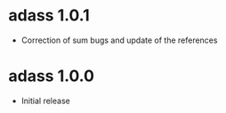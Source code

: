 
# adass 1.0.1

* Correction of sum bugs and update of the references

# adass 1.0.0

* Initial release
